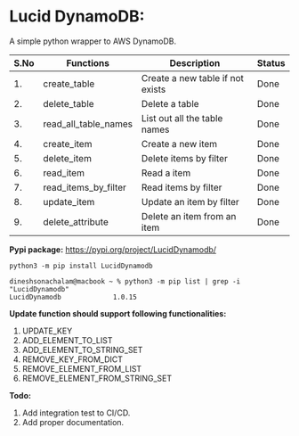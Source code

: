 # Lucid DynamoDB: 

A simple python wrapper to AWS DynamoDB.


| S.No | Functions            | Description                      | Status  |
|------|----------------------|----------------------------------|---------|
| 1.   | create_table         | Create a new table if not exists | Done    |
| 2.   | delete_table         | Delete a table                   | Done    |
| 3.   | read_all_table_names | List out all the table names     | Done    |
| 4.   | create_item          | Create a new item                | Done    |
| 5.   | delete_item          | Delete items by filter           | Done    |
| 6.   | read_item            | Read a item                      | Done    |
| 7.   | read_items_by_filter | Read items by filter             | Done    |
| 8.   | update_item          | Update an item by filter         | Done    |
| 9.   | delete_attribute     | Delete an item from an item      | Done    |

**Pypi package:** https://pypi.org/project/LucidDynamodb/





```
python3 -m pip install LucidDynamodb

dineshsonachalam@macbook ~ % python3 -m pip list | grep -i "LucidDynamodb"
LucidDynamodb             1.0.15
```

**Update function should support following functionalities:**

1. UPDATE_KEY
2. ADD_ELEMENT_TO_LIST
3. ADD_ELEMENT_TO_STRING_SET
4. REMOVE_KEY_FROM_DICT
5. REMOVE_ELEMENT_FROM_LIST
6. REMOVE_ELEMENT_FROM_STRING_SET

**Todo:**
1. Add integration test to CI/CD.
2. Add proper documentation.

